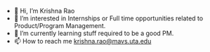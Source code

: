 - 👋 Hi, I’m Krishna Rao
- 👀 I’m interested in Internships or Full time opportunities related to Product/Program Management.
- 🌱 I’m currently learning stuff required to be a good PM.
- 📫 How to reach me krishna.rao@mavs.uta.edu

